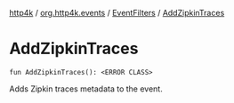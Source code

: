 [http4k](../../index.md) / [org.http4k.events](../index.md) / [EventFilters](index.md) / [AddZipkinTraces](./-add-zipkin-traces.md)

# AddZipkinTraces

`fun AddZipkinTraces(): <ERROR CLASS>`

Adds Zipkin traces metadata to the event.

